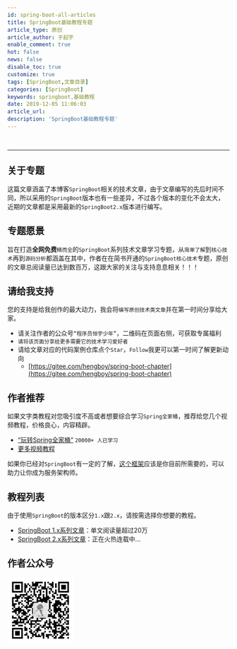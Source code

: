 ```yaml
---
id: spring-boot-all-articles
title: SpringBoot基础教程专题
article_type: 原创
article_author: 于起宇
enable_comment: true
hot: false
news: false
disable_toc: true
customize: true
tags: [SpringBoot,文章目录]
categories: [SpringBoot]
keywords: springboot,基础教程
date: 2019-12-05 11:06:03
article_url:
description: 'SpringBoot基础教程专题'
---
```


<br/>
<hr/>


## 关于专题

这篇文章涵盖了本博客`SpringBoot`相关的技术文章，由于文章编写的先后时间不同，所以采用的`SpringBoot`版本也有一些差异，不过各个版本的变化不会太大，近期的文章都是采用最新的`SpringBoot2.x`版本进行编写。
<!--more-->
## 专题愿景

旨在打造**全网免费**`精而全`的`SpringBoot`系列技术文章学习专题，从`简单了解`到`核心技术`再到`源码分析`都涵盖在其中，作者在在简书开通的`SpringBoot核心技术`专题，原创的文章总阅读量已达到数百万，这跟大家的关注与支持息息相关！！！

## 请给我支持

您的支持是给我创作的最大动力，我会将`编写原创技术类文章`并在第一时间分享给大家。

- 请关注作者的公众号`“程序员恒宇少年”`，二维码在页面右侧，可获取专属福利
- `请将该页面分享给更多需要它的技术学习爱好者`
- 请给文章对应的代码案例仓库点个`Star`，`Follow`我更可以第一时间了解更新动向
  - [https://gitee.com/hengboy/spring-boot-chapter](https://gitee.com/hengboy/spring-boot-chapter)

## 作者推荐

如果文字类教程对您吸引度不高或者想要综合学习`Spring全家桶`，推荐给您几个视频教程，价格良心，内容精辟。

- [“玩转Spring全家桶”](https://time.geekbang.org/course/intro/100023501?code=Bb0kYvkF8opyRcznUfl1msqTIMJ1AY-kgBEfuR9N4nw%3D)  `20000+ 人已学习`
- [更多视频教程](/geektime)

如果你已经对`SpringBoot`有一定的了解，[这个框架](/apiboot-all-articles.html)应该是你目前所需要的，可以助力让你成为服务架构师。


## 教程列表

由于使用`SpringBoot`的版本区分`1.x`跟`2.x`，请按需选择你想要的教程。

- [SpringBoot 1.x系列文章](/spring-boot-1-x-articles.html)：单文阅读量超过20万
- [SpringBoot 2.x系列文章](/spring-boot-2-x-articles.html)：正在火热连载中...


## 作者公众号

  <img src="/images/mp.jpg" width="150"/>